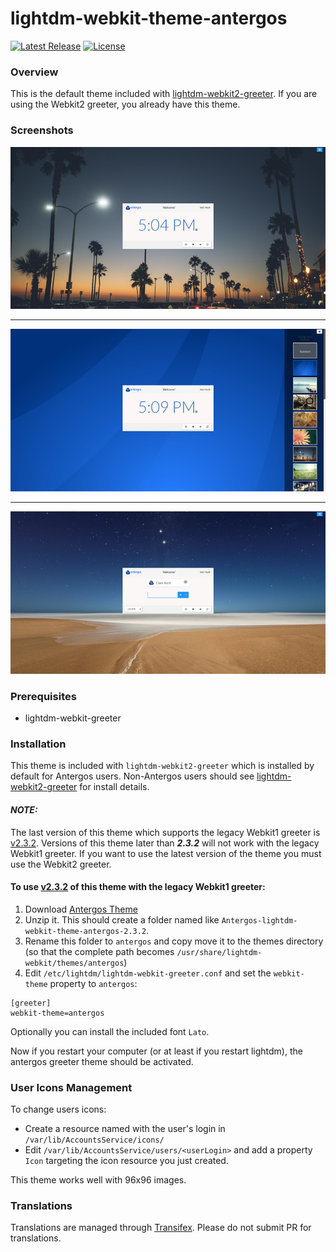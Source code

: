 # lightdm-webkit-theme-antergos
[![Latest Release](https://img.shields.io/github/release/Antergos/lightdm-webkit-theme-antergos.svg)](https://github.com/Antergos/lightdm-webkit-theme-antergos/releases/tag/2.3.0) [![License](https://img.shields.io/badge/license-GPLv3-blue.svg)](https://github.com/Antergos/lightdm-webkit2-greeter/blob/master/LICENSE)


### Overview

This is the default theme included with [lightdm-webkit2-greeter](http://github.com/Antergos/lightdm-webkit2-greeter). If you are using the Webkit2 greeter, you already have this theme.

### Screenshots
<center>
<img src="img/screenshot1.jpg" alt="screenshot1" />
<hr/>
<img src="img/screenshot2.jpg" alt="screenshot2" />
<hr/>
<img src="img/screenshot3.jpg" alt="screenshot3" />
</center>

### Prerequisites
* lightdm-webkit-greeter

### Installation
This theme is included with `lightdm-webkit2-greeter` which is installed by default for Antergos users. Non-Antergos users should see [lightdm-webkit2-greeter](https://github.com/Antergos/lightdm-webkit2-greeter/) for install details.

#### ***NOTE:*** 
The last version of this theme which supports the legacy Webkit1 greeter is [v2.3.2](https://github.com/Antergos/lightdm-webkit-theme-antergos/releases/tag/2.3.2).
Versions of this theme later than ***2.3.2*** will not work with the legacy Webkit1 greeter. If you want to use the latest version of the theme you must use the Webkit2 greeter.

#### To use [v2.3.2](https://github.com/Antergos/lightdm-webkit-theme-antergos/releases/tag/2.3.2) of this theme with the legacy Webkit1 greeter:

1. Download [Antergos Theme](https://github.com/Antergos/lightdm-webkit-theme-antergos/archive/2.3.2.zip)
2. Unzip it. This should create a folder named like `Antergos-lightdm-webkit-theme-antergos-2.3.2`.
3. Rename this folder to `antergos` and copy move it to the themes directory (so that the complete path becomes `/usr/share/lightdm-webkit/themes/antergos`)
4. Edit  `/etc/lightdm/lightdm-webkit-greeter.conf` and set the `webkit-theme` property to `antergos`:

```
[greeter]
webkit-theme=antergos

```

Optionally you can install the included font `Lato`.

Now if you restart your computer (or at least if you restart lightdm), the antergos greeter theme should be activated. 


### User Icons Management

To change users icons:

* Create a resource named with the user's login in `/var/lib/AccountsService/icons/`
* Edit `/var/lib/AccountsService/users/<userLogin>` and add a property `Icon` targeting the icon resource you just created.

This theme works well with 96x96 images.

### Translations

Translations are managed through [Transifex](https://www.transifex.com/faidoc/antergos). Please do not submit PR for translations.

